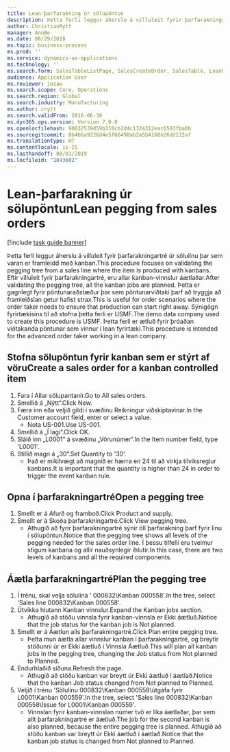 ```yaml
---
title: Lean-þarfarakning úr sölupöntun
description: Þetta ferli leggur áherslu á villuleit fyrir þarfarakningartré úr sölulínu þar sem varan er framleidd með kanban.
author: ChristianRytt
manager: AnnBe
ms.date: 08/29/2018
ms.topic: business-process
ms.prod: ''
ms.service: dynamics-ax-applications
ms.technology: ''
ms.search.form: SalesTableListPage, SalesCreateOrder, SalesTable, LeanPeggingTree
audience: Application User
ms.reviewer: josaw
ms.search.scope: Core, Operations
ms.search.region: Global
ms.search.industry: Manufacturing
ms.author: crytt
ms.search.validFrom: 2016-06-30
ms.dyn365.ops.version: Version 7.0.0
ms.openlocfilehash: 90032539d59b310cb2d4c1324312eac6593fba6b
ms.sourcegitcommit: 8b4b6a9226d4e5f66498ab2a5b4160e26dd112af
ms.translationtype: HT
ms.contentlocale: is-IS
ms.lasthandoff: 08/01/2019
ms.locfileid: "1843602"
---
```

# <a name="lean-pegging-from-sales-orders"></a><span data-ttu-id="94211-103">Lean-þarfarakning úr sölupöntun</span><span class="sxs-lookup"><span data-stu-id="94211-103">Lean pegging from sales orders</span></span>

[!include [task guide banner](../../includes/task-guide-banner.md)]

<span data-ttu-id="94211-104">Þetta ferli leggur áherslu á villuleit fyrir þarfarakningartré úr sölulínu þar sem varan er framleidd með kanban.</span><span class="sxs-lookup"><span data-stu-id="94211-104">This procedure focuses on validating the pegging tree from a sales line where the item is produced with kanbans.</span></span> <span data-ttu-id="94211-105">Eftir villuleit fyrir þarfarakningartré, eru allar kanban-vinnslur áætlaðar.</span><span class="sxs-lookup"><span data-stu-id="94211-105">After validating the pegging tree, all the kanban jobs are planned.</span></span> <span data-ttu-id="94211-106">Þetta er gagnlegt fyrir pöntunaraðstæður þar sem pöntunarviðtaki þarf að tryggja að framleiðslan getur hafist strax.</span><span class="sxs-lookup"><span data-stu-id="94211-106">This is useful for order scenarios where the order taker needs to ensure that production can start right away.</span></span> <span data-ttu-id="94211-107">Sýnigögn fyrirtækisins til að stofna þetta ferli er USMF.</span><span class="sxs-lookup"><span data-stu-id="94211-107">The demo data company used to create this procedure is USMF.</span></span> <span data-ttu-id="94211-108">Þetta ferli er ætluð fyrir þróaðan viðtakanda pöntunar sem vinnur í lean fyrirtæki.</span><span class="sxs-lookup"><span data-stu-id="94211-108">This procedure is intended for the advanced order taker working in a lean company.</span></span>


## <a name="create-a-sales-order-for-a-kanban-controlled-item"></a><span data-ttu-id="94211-109">Stofna sölupöntun fyrir kanban sem er stýrt af vöru</span><span class="sxs-lookup"><span data-stu-id="94211-109">Create a sales order for a kanban controlled item</span></span>
1. <span data-ttu-id="94211-110">Fara í Allar sölupantanir.</span><span class="sxs-lookup"><span data-stu-id="94211-110">Go to All sales orders.</span></span>
2. <span data-ttu-id="94211-111">Smellið á „Nýtt“.</span><span class="sxs-lookup"><span data-stu-id="94211-111">Click New.</span></span>
3. <span data-ttu-id="94211-112">Færa inn eða veljið gildi í svæðinu Reikningur viðskiptavinar.</span><span class="sxs-lookup"><span data-stu-id="94211-112">In the Customer account field, enter or select a value.</span></span>
    * <span data-ttu-id="94211-113">Nota US-001.</span><span class="sxs-lookup"><span data-stu-id="94211-113">Use US-001.</span></span>  
4. <span data-ttu-id="94211-114">Smellið á „Í lagi“.</span><span class="sxs-lookup"><span data-stu-id="94211-114">Click OK.</span></span>
5. <span data-ttu-id="94211-115">Sláið inn „L0001“ á svæðinu „Vörunúmer“.</span><span class="sxs-lookup"><span data-stu-id="94211-115">In the Item number field, type 'L0001'.</span></span>
6. <span data-ttu-id="94211-116">Stillið magn á „30“.</span><span class="sxs-lookup"><span data-stu-id="94211-116">Set Quantity to '30'.</span></span>
    * <span data-ttu-id="94211-117">Það er mikilvægt að magnið er hærra en 24 til að virkja tilviksreglur kanbans.</span><span class="sxs-lookup"><span data-stu-id="94211-117">It is important that the quantity is higher than 24 in order to trigger the event kanban rule.</span></span>  

## <a name="open-a-pegging-tree"></a><span data-ttu-id="94211-118">Opna í þarfarakningartré</span><span class="sxs-lookup"><span data-stu-id="94211-118">Open a pegging tree</span></span> 
1. <span data-ttu-id="94211-119">Smellt er á Afurð og framboð.</span><span class="sxs-lookup"><span data-stu-id="94211-119">Click Product and supply.</span></span>
2. <span data-ttu-id="94211-120">Smellt er á Skoða þarfarakningartré.</span><span class="sxs-lookup"><span data-stu-id="94211-120">Click View pegging tree.</span></span>
    * <span data-ttu-id="94211-121">Athugið að fyrir þarfarakningartré sýnir öll þarfarakning þarf fyrir línu í sölupöntun.</span><span class="sxs-lookup"><span data-stu-id="94211-121">Notice that the pegging tree shows all levels of the pegging needed for the sales order line.</span></span> <span data-ttu-id="94211-122">Í þessu tilfelli eru tveimur stigum kanbana og allir nauðsynlegir íhlutir.</span><span class="sxs-lookup"><span data-stu-id="94211-122">In this case, there are two levels of kanbans and all the required components.</span></span>  

## <a name="plan-the-pegging-tree"></a><span data-ttu-id="94211-123">Áætla þarfarakningartré</span><span class="sxs-lookup"><span data-stu-id="94211-123">Plan the pegging tree</span></span>
1. <span data-ttu-id="94211-124">Í trénu, skal velja sölulína ' 000832\Kanban 000558'.</span><span class="sxs-lookup"><span data-stu-id="94211-124">In the tree, select 'Sales line 000832\Kanban 000558'.</span></span>
2. <span data-ttu-id="94211-125">Útvíkka hlutann Kanban vinnslur.</span><span class="sxs-lookup"><span data-stu-id="94211-125">Expand the Kanban jobs section.</span></span>
    * <span data-ttu-id="94211-126">Athugið að stöðu vinnsla fyrir kanban-vinnsla er Ekki áætluð.</span><span class="sxs-lookup"><span data-stu-id="94211-126">Notice that the job status for the kanban job is Not planned.</span></span>  
3. <span data-ttu-id="94211-127">Smellt er á Áætlun alls þarfarakningartré.</span><span class="sxs-lookup"><span data-stu-id="94211-127">Click Plan entire pegging tree.</span></span>
    * <span data-ttu-id="94211-128">Þetta mun áætla allar vinnslur kanban í þarfarakningartré, og breytir stöðunni úr er Ekki áætluð í Vinnsla Áætluð.</span><span class="sxs-lookup"><span data-stu-id="94211-128">This will plan all kanban jobs in the pegging tree, changing the Job status from Not planned to Planned.</span></span>  
4. <span data-ttu-id="94211-129">Endurhlaðið síðuna.</span><span class="sxs-lookup"><span data-stu-id="94211-129">Refresh the page.</span></span>
    * <span data-ttu-id="94211-130">Athugið að stöðu kanban var breytt úr Ekki áætluð í áætlað.</span><span class="sxs-lookup"><span data-stu-id="94211-130">Notice that the kanban Job status changed from Not planned to Planned.</span></span>  
5. <span data-ttu-id="94211-131">Veljið í trénu 'Sölulínu 000832\Kanban 000558\útgáfa fyrir L0001\Kanban 000559'.</span><span class="sxs-lookup"><span data-stu-id="94211-131">In the tree, select 'Sales line 000832\Kanban 000558\Issue for L0001\Kanban 000559'.</span></span>
    * <span data-ttu-id="94211-132">Vinnslan fyrir kanban-vinnslan númer tvö er líka áætlaðar, þar sem allt þarfarakningartré er áætluð.</span><span class="sxs-lookup"><span data-stu-id="94211-132">The job for the second kanban is also planned, because the entire pegging tree is planned.</span></span> <span data-ttu-id="94211-133">Athugið að stöðu kanban var breytt úr Ekki áætluð í áætlað.</span><span class="sxs-lookup"><span data-stu-id="94211-133">Notice that the kanban job status is changed from Not planned to Planned.</span></span>  

